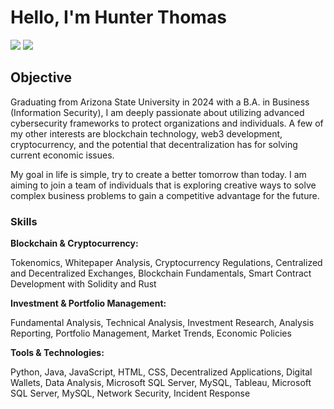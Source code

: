 # Hello, I'm Hunter Thomas
<a href="https://www.linkedin.com/in/hunter-thomas22/"><img src="https://img.shields.io/badge/-LinkedIn-0072b1?&style=for-the-badge&logo=linkedin&logoColor=white" /></a>
<a href="https://www.x.com/hltcrypto"><img src="https://img.shields.io/twitter/url/https/twitter.com/hltcrypto&?style=social&label=Follow%20%40cloudposse" /></a>

## Objective

Graduating from Arizona State University in 2024 with a B.A. in Business (Information Security), I am deeply passionate about utilizing advanced cybersecurity frameworks to protect organizations and individuals.  A few of my other interests are blockchain technology, web3 development, cryptocurrency, and the potential that decentralization has for solving current economic issues. 

My goal in life is simple, try to create a better tomorrow than today.  I am aiming to join a team of individuals that is exploring creative ways to solve complex business problems to gain a competitive advantage for the future. 

### Skills
<!-- [Provide skills and associated project. Make sure to hyperlink the project - Remove this afterwards]] -->
**Blockchain & Cryptocurrency:** 
    
Tokenomics, Whitepaper Analysis, Cryptocurrency Regulations, Centralized and Decentralized Exchanges, Blockchain Fundamentals, Smart Contract Development with Solidity and Rust

**Investment & Portfolio Management:**

Fundamental Analysis, Technical Analysis, Investment Research, Analysis Reporting, Portfolio Management, Market Trends, Economic Policies

**Tools & Technologies:**

Python, Java, JavaScript, HTML, CSS, Decentralized Applications, Digital Wallets, Data Analysis, Microsoft SQL Server, MySQL, Tableau, Microsoft SQL Server, MySQL, Network Security, Incident Response

<!-- this SECTION NEEDS TO BE COMPLETED!! 

| Skill                                         | Associated Project         |
|-----------------------------------------------|----------------------------|
| SIEM Implementation and Log Analysis          | <a href="https://google.com">Detection Lab</a>|
| Network Traffic Monitoring and Attack Detection | <a href="https://google.com">Detection Lab</a>|
| Security Automation with Shuffle SOAR         | SOC Automation Lab|
| Incident Response Planning and Execution      | SOC Automation Lab|
| Case Management with TheHive                  | SOC Automation Lab|
| Scripting and Automation for Threat Mitigation | SOC Automation Lab|  -->

<!--
## Tools
[Provide tools and break them down into categories. Use ChatGPT to help create the link - Remove this afterwards]] -->

<!-- UPDATE THIS SECTION
### Network
<div>
    <img src="https://img.shields.io/badge/-Wireshark-1679A7?&style=for-the-badge&logo=Wireshark&logoColor=white" />
    <img src="https://img.shields.io/badge/-Suricata-EF3B2D?&style=for-the-badge&logo=Suricata&logoColor=white" />
    <img src="https://img.shields.io/badge/-Zeek-777BB4?&style=for-the-badge&logo=Zeek&logoColor=white" />
</div>

### Endpoint
<div>
    <img src="https://img.shields.io/badge/-Microsoft_Defender_for_Endpoint-00A4EF?&style=for-the-badge&logo=Microsoft&logoColor=white" />
    <img src="https://img.shields.io/badge/-Velociraptor-4B275F?&style=for-the-badge&logo=Velociraptor&logoColor=white" />
</div>

### SIEM
<div>
    <img src="https://img.shields.io/badge/-Microsoft_Sentinel-0078D4?&style=for-the-badge&logo=Microsoft&logoColor=white" />
    <img src="https://img.shields.io/badge/-Splunk-000000?&style=for-the-badge&logo=Splunk&logoColor=white" />
    <img src="https://img.shields.io/badge/-Elastic-005571?&style=for-the-badge&logo=Elastic&logoColor=white" />
</div> -->

<!--
## Certifications
[Provide certifications that you have obtained. Use ChatGPT to help create the link - Remove this afterwards]]
<div>
<img src="https://img.shields.io/badge/-Security%2B-FF0000?&style=for-the-badge&logo=CompTIA&logoColor=white" />
<img src="https://img.shields.io/badge/-Network%2B-007ACC?&style=for-the-badge&logo=CompTIA&logoColor=white" />
<img src="https://img.shields.io/badge/-A%2B-4D4D4D?&style=for-the-badge&logo=CompTIA&logoColor=white" />
<img src="https://img.shields.io/badge/-CDSA-006400?&style=for-the-badge&logoColor=white" />
<img src="https://img.shields.io/badge/-CCD-000080?&style=for-the-badge&logoColor=white" />
</div>  -->

<!--
## Projects
- Detection Lab
- SOC Automation Project -->
